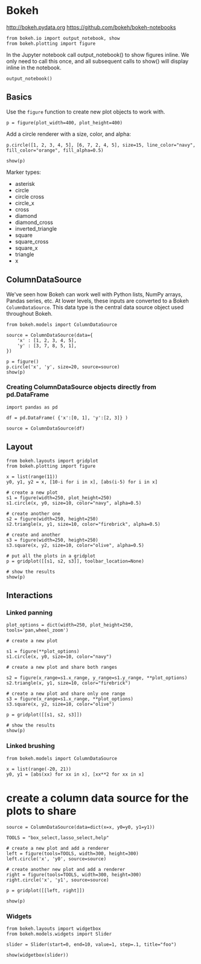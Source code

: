 # Bokeh

http://bokeh.pydata.org
https://github.com/bokeh/bokeh-notebooks

~~~~
from bokeh.io import output_notebook, show
from bokeh.plotting import figure
~~~~

In the Jupyter notebook call output_notebook() to show figures inline. We only need to call this
once, and all subsequent calls to show() will display inline in the notebook.

~~~~
output_notebook()
~~~~

## Basics

Use the `figure` function to create new plot objects to work with.

~~~~
p = figure(plot_width=400, plot_height=400)
~~~~

Add a circle renderer with a size, color, and alpha:

~~~~
p.circle([1, 2, 3, 4, 5], [6, 7, 2, 4, 5], size=15, line_color="navy", fill_color="orange", fill_alpha=0.5)

show(p)
~~~~

Marker types:

- asterisk
- circle
- circle cross
- circle_x
- cross
- diamond
- diamond_cross
- inverted_triangle
- square
- square_cross
- square_x
- triangle
- x

## ColumnDataSource

We've seen how Bokeh can work well with Python lists, NumPy arrays, Pandas series, etc. At lower
levels, these inputs are converted to a Bokeh `ColumnDataSource`. This data type is the central data
source object used throughout Bokeh. 

~~~~
from bokeh.models import ColumnDataSource

source = ColumnDataSource(data={
    'x' : [1, 2, 3, 4, 5],
    'y' : [3, 7, 8, 5, 1],
})

p = figure()
p.circle('x', 'y', size=20, source=source)
show(p)
~~~~


### Creating ColumnDataSource objects directly from pd.DataFrame

~~~~
import pandas as pd

df = pd.DataFrame( {'x':[0, 1], 'y':[2, 3]} )

source = ColumnDataSource(df)
~~~~

## Layout

~~~~
from bokeh.layouts import gridplot
from bokeh.plotting import figure

x = list(range(11))
y0, y1, y2 = x, [10-i for i in x], [abs(i-5) for i in x]

# create a new plot
s1 = figure(width=250, plot_height=250)
s1.circle(x, y0, size=10, color="navy", alpha=0.5)

# create another one
s2 = figure(width=250, height=250)
s2.triangle(x, y1, size=10, color="firebrick", alpha=0.5)

# create and another
s3 = figure(width=250, height=250)
s3.square(x, y2, size=10, color="olive", alpha=0.5)

# put all the plots in a gridplot
p = gridplot([[s1, s2, s3]], toolbar_location=None)

# show the results
show(p)
~~~~

## Interactions

### Linked panning

~~~~
plot_options = dict(width=250, plot_height=250, tools='pan,wheel_zoom')

# create a new plot

s1 = figure(**plot_options)
s1.circle(x, y0, size=10, color="navy")

# create a new plot and share both ranges

s2 = figure(x_range=s1.x_range, y_range=s1.y_range, **plot_options)
s2.triangle(x, y1, size=10, color="firebrick")

# create a new plot and share only one range
s3 = figure(x_range=s1.x_range, **plot_options)
s3.square(x, y2, size=10, color="olive")

p = gridplot([[s1, s2, s3]])

# show the results
show(p)
~~~~

### Linked brushing

~~~~
from bokeh.models import ColumnDataSource

x = list(range(-20, 21))
y0, y1 = [abs(xx) for xx in x], [xx**2 for xx in x]
~~~~

# create a column data source for the plots to share

~~~~
source = ColumnDataSource(data=dict(x=x, y0=y0, y1=y1))

TOOLS = "box_select,lasso_select,help"

# create a new plot and add a renderer
left = figure(tools=TOOLS, width=300, height=300)
left.circle('x', 'y0', source=source)

# create another new plot and add a renderer
right = figure(tools=TOOLS, width=300, height=300)
right.circle('x', 'y1', source=source)

p = gridplot([[left, right]])

show(p)
~~~~

### Widgets

~~~~
from bokeh.layouts import widgetbox
from bokeh.models.widgets import Slider

slider = Slider(start=0, end=10, value=1, step=.1, title="foo")

show(widgetbox(slider))
~~~~
